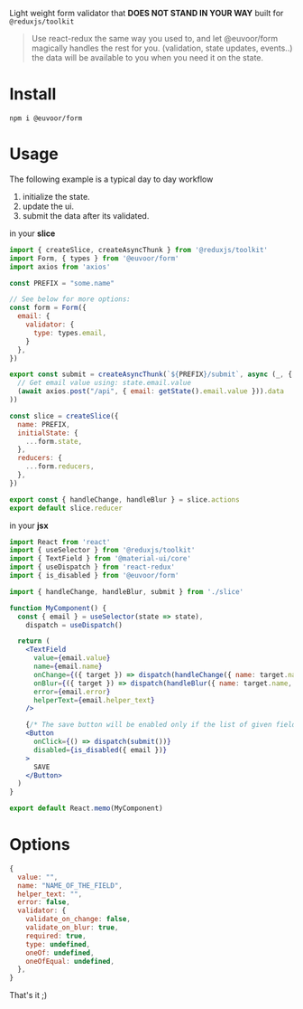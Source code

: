 Light weight form validator that **DOES NOT STAND IN YOUR WAY** built for `@reduxjs/toolkit`

> Use react-redux the same way you used to, and let @euvoor/form magically
> handles the rest for you. (validation, state updates, events..) the data
> will be available to you when you need it on the state.

# Install

```
npm i @euvoor/form
```

# Usage

The following example is a typical day to day workflow

1. initialize the state.
2. update the ui.
3. submit the data after its validated.

in your **slice**

```javascript
import { createSlice, createAsyncThunk } from '@reduxjs/toolkit'
import Form, { types } from '@euvoor/form'
import axios from 'axios'

const PREFIX = "some.name"

// See below for more options:
const form = Form({
  email: {
    validator: {
      type: types.email,
    }
  },
})

export const submit = createAsyncThunk(`${PREFIX}/submit`, async (_, { getState }) => (
  // Get email value using: state.email.value
  (await axios.post("/api", { email: getState().email.value })).data
))

const slice = createSlice({
  name: PREFIX,
  initialState: {
    ...form.state,
  },
  reducers: {
    ...form.reducers,
  },
})

export const { handleChange, handleBlur } = slice.actions
export default slice.reducer
```

in your **jsx**

```jsx
import React from 'react'
import { useSelector } from '@reduxjs/toolkit'
import { TextField } from '@material-ui/core'
import { useDispatch } from 'react-redux'
import { is_disabled } from '@euvoor/form'

import { handleChange, handleBlur, submit } from './slice'

function MyComponent() {
  const { email } = useSelector(state => state),
    dispatch = useDispatch()

  return (
    <TextField
      value={email.value}
      name={email.name}
      onChange={({ target }) => dispatch(handleChange({ name: target.name, value: target.value }))}
      onBlur={({ target }) => dispatch(handleBlur({ name: target.name, value: target.value }))}
      error={email.error}
      helperText={email.helper_text}
    />

    {/* The save button will be enabled only if the list of given fields passes the validator */}
    <Button
      onClick={() => dispatch(submit())}
      disabled={is_disabled({ email })}
    >
      SAVE
    </Button>
  )
}

export default React.memo(MyComponent)
```

# Options

```javascript
{
  value: "",
  name: "NAME_OF_THE_FIELD",
  helper_text: "",
  error: false,
  validator: {
    validate_on_change: false,
    validate_on_blur: true,
    required: true,
    type: undefined,
    oneOf: undefined,
    oneOfEqual: undefined,
  },
}
```

That's it ;)
